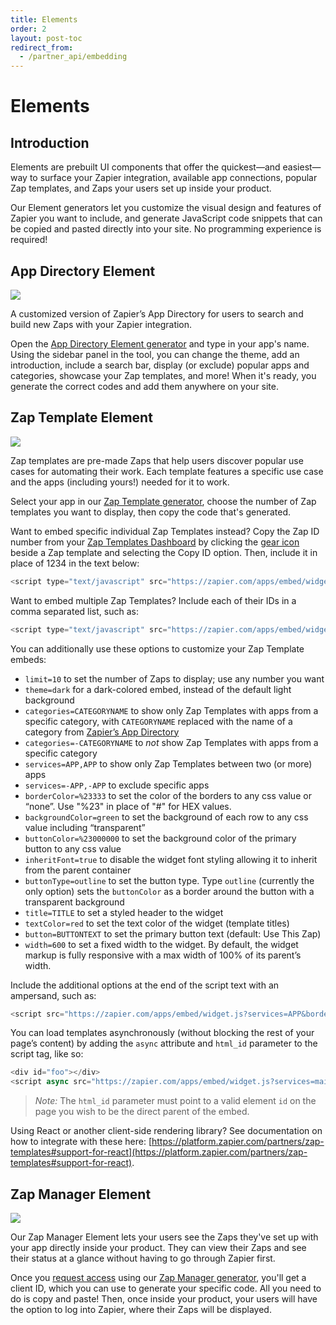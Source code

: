 ```yaml
---
title: Elements
order: 2
layout: post-toc
redirect_from: 
  - /partner_api/embedding
---
```


# Elements

## Introduction
Elements are prebuilt UI components that offer the quickest—and easiest—way to surface your Zapier integration, available app connections, popular Zap templates, and Zaps your users set up inside your product. 

Our Element generators let you customize the visual design and features of Zapier you want to include, and generate JavaScript code snippets that can be copied and pasted directly into your site. No programming experience is required!

## App Directory Element
![](https://zapier.com/partner/_next/static/image/public/img/app-directory-page/app-directory-anydo.345cf1d1f5b0808e6994ef0cf84aad0f.png?w=1080&q=75)

A customized version of Zapier’s App Directory for users to search and build new Zaps with your Zapier integration. 

Open the [App Directory Element generator](https://zapier.com/partner/embed/app-directory/create) and type in your app's name. Using the sidebar panel in the tool, you can change the theme, add an introduction, include a search bar, display (or exclude) popular apps and categories, showcase your Zap templates, and more! When it's ready, you generate the correct codes and add them anywhere on your site. 

## Zap Template Element

![](https://cdn.zapier.com/zapier/images/partners/in-your-product-wave.png)

Zap templates are pre-made Zaps that help users discover popular use cases for automating their work. Each template features a specific use case and the apps (including yours!) needed for it to work.

Select your app in our [Zap Template generator](https://zapier.com/partner/embed), choose the number of Zap templates you want to display, then copy the code that's generated.

Want to embed specific individual Zap Templates instead? Copy the Zap ID number from your [Zap Templates Dashboard](https://zapier.com/developer/zap-templates/) by clicking the [gear icon](https://cdn.zappy.app/486616954fc147c65285248eea031841.png) beside a Zap template and selecting the Copy ID option. Then, include it in place of 1234 in the text below:

```javascript
<script type="text/javascript" src="https://zapier.com/apps/embed/widget.js?guided_zaps=1234"></script>
```

Want to embed multiple Zap Templates? Include each of their IDs in a comma separated list, such as:

```javascript
<script type="text/javascript" src="https://zapier.com/apps/embed/widget.js?guided_zaps=1234,9876,3456"></script>
```

You can additionally use these options to customize your Zap Template embeds:
- `limit=10` to set the number of Zaps to display; use any number you want
- `theme=dark` for a dark-colored embed, instead of the default light background
- `categories=CATEGORYNAME` to show only Zap Templates with apps from a specific category, with `CATEGORYNAME` replaced with the name of a category from [Zapier’s App Directory](https://zapier.com/apps/)
- `categories=-CATEGORYNAME` to _not_ show Zap Templates with apps from a specific category
- `services=APP,APP` to show only Zap Templates between two (or more) apps 
- `services=-APP,-APP` to exclude specific apps
- `borderColor=%23333` to set the color of the borders to any css value or “none”. Use "%23" in place of "#" for HEX values.
- `backgroundColor=green` to set the background of each row to any css value including “transparent”
- `buttonColor=%23000000` to set the background color of the primary button to any css value
- `inheritFont=true` to disable the widget font styling allowing it to inherit from the parent container
- `buttonType=outline` to set the button type. Type `outline` (currently the only option) sets the `buttonColor` as a border around the button with a transparent background
- `title=TITLE` to set a styled header to the widget
- `textColor=red` to set the text color of the widget (template titles)
- `button=BUTTONTEXT` to set the primary button text (default: Use This Zap)
- `width=600` to set a fixed width to the widget. By default, the widget markup is fully responsive with a max width of 100% of its parent’s width.

Include the additional options at the end of the script text with an ampersand, such as:

```javascript
<script src="https://zapier.com/apps/embed/widget.js?services=APP&borderColor=green&limit=10&theme=dark"></script>
```

You can load templates asynchronously (without blocking the rest of your page’s content) by adding the `async` attribute and `html_id` parameter to the script tag, like so:
```javascript
<div id="foo"></div>
<script async src="https://zapier.com/apps/embed/widget.js?services=mailchimp&html_id=foo"></script>
```

> *Note:* The `html_id` parameter must point to a valid element `id` on the page you wish to be the direct parent of the embed.

Using React or another client-side rendering library? See documentation on how to integrate with these here: [https://platform.zapier.com/partners/zap-templates#support-for-react](https://platform.zapier.com/partners/zap-templates#support-for-react).

## Zap Manager Element
![](https://zapier.com/partner/_next/image?url=%2Fpartner%2Fimg%2Fzap-manager%2Fpreview2-dark-large.png&w=1920&q=75)

Our Zap Manager Element lets your users see the Zaps they've set up with your app directly inside your product. They can view their Zaps and see their status at a glance without having to go through Zapier first.

Once you [request access](https://zapier.typeform.com/to/tzFDFLsm) using our [Zap Manager generator](https://zapier.com/partner/embed/zap-manager/create), you'll get a client ID, which you can use to generate your specific code. All you need to do is copy and paste! Then, once inside your product, your users will have the option to log into Zapier, where their Zaps will be displayed. 
